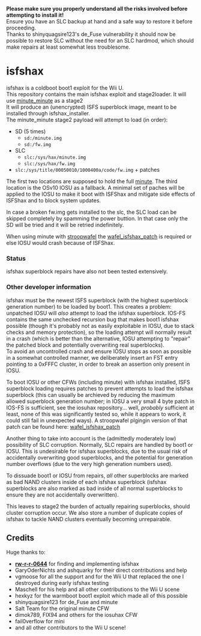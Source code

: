 **Please make sure you properly understand all the risks involved before attempting to install it!**  
Ensure you have an SLC backup at hand and a safe way to restore it before proceeding.  
Thanks to shinyquagsire123's de_Fuse vulnerability it should now be possible to restore SLC without the need for an SLC hardmod, which should make repairs at least somewhat less troublesome.

# isfshax

isfshax is a coldboot boot1 exploit for the Wii U.  
This repository contains the main isfshax exploit and stage2loader. It will use [minute_minute](https://github.com/shinyquagsire23/minute_minute) as a stage2  
It will produce an (unencrypted) ISFS superblock image, meant to be installed through isfshax_installer.  
The minute_minute stage2 payload will attempt to load (in order):

- SD (5 times)
  - `sd:/minute.img`
  - `sd:/fw.img`
- SLC
  - `slc:/sys/hax/minute.img`
  - `slc:/sys/hax/fw.img`
- `slc:/sys/title/00050010/1000400a/code/fw.img` + patches

The first two locations are supposed to hold the full [minute](https://github.com/jan-hofmeier/minute_minute/). The third location is the OSv10 IOSU as a fallback. A minimal set of paches will be applied to the IOSU to make it boot with ISFShax and mitigate side effects of ISFShax and to block system updates.

In case a broken fw.img gets installed to the slc, the SLC load can be skipped completely by spamming the power buttion. In that case only the SD will be tried and it will be retried indefinitely. 

When using minute with [stroopwafel](https://github.com/jan-hofmeier/stroopwafel) the [wafel_isfshax_patch](https://github.com/isfshax/wafel_isfshax_patch) is required or else IOSU would crash because of ISFShax.

### Status

isfshax superblock repairs have also not been tested extensively.  

### Other developer information

isfshax must be the newest ISFS superblock (with the highest superblock generation number) to be loaded by boot1.
This creates a problem: unpatched IOSU will *also* attempt to load the isfshax superblock. IOS-FS contains the same unchecked recursion bug that makes boot1 isfshax possible (though it's probably not as easily exploitable in IOSU, due to stack checks and memory protection), so the loading attempt will normally result in a crash (which is better than the alternative, IOSU attempting to "repair" the patched block and potentially overwriting real superblocks).  
To avoid an uncontrolled crash and ensure IOSU stops as soon as possible in a somewhat controlled manner, we deliberately insert an FST entry pointing to a 0xFFFC cluster, in order to break an assertion only present in IOSU.  

To boot IOSU or other CFWs (including minute) with isfshax installed, ISFS superblock loading requires patches to prevent attempts to load the isfshax superblock (this can usually be archieved by reducing the maximum allowed superblock generation number; in IOSU a very small 4 byte patch in IOS-FS is sufficient, see the iosuhax repository... well, *probably* sufficient at least, none of this was significantly tested so, while it appears to work, it could still fail in unexpected ways). A stroopwafel plgingin version of that patch can be found here: [wafel_isfshax_patch](https://github.com/jan-hofmeier/wafel_isfshax_patch/)

Another thing to take into account is the (admittedly moderately low) possibility of SLC corruption. Normally, SLC repairs are handled by boot1 or IOSU. This is undesirable for isfshax superblocks, due to the usual risk of accidentally overwriting good superblocks, and the potential for generation number overflows (due to the very high generation numbers used).  

To dissuade boot1 or IOSU from repairs, *all* other superblocks are marked as bad NAND clusters inside of each isfshax superblock (isfshax superblocks are also marked as bad inside of all normal superblocks to ensure they are not accidentally overwritten).  

This leaves to stage2 the burden of actually repairing superblocks, should cluster corruption occur. We also store a number of duplicate copies of isfshax to tackle NAND clusters eventually becoming unrepairable.

## Credits

Huge thanks to:

- [**rw-r-r-0644**](https://github.com/rw-r-r-0644) for finding and implementing isfshax
- GaryOderNichts and ashquarky for their direct contributions and help
- vgmoose for all the support and for the Wii U that replaced the one I
  destroyed during early isfshax testing
- Maschell for his help and all other contributions to the Wii U scene
- hexkyz for the warmboot boot1 exploit which made all of this possible
- shinyquagsire123 for de_Fuse and minute
- Salt Team for the original minute CFW
- dimok789, FIX94 and others for the iosuhax CFW
- fail0verflow for mini
- and all other contributors to the Wii U scene!
